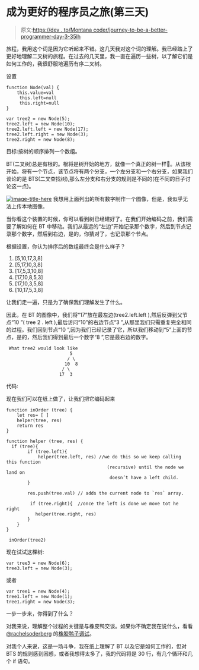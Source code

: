 # 成为更好的程序员之旅(第三天)

> 原文:[https://dev . to/Montana coder/journey-to-be-a-better-programmer-day-3-35lh](https://dev.to/montanacoder/journey-to-become-a-better-programmer-day-3-35lh)

旅程，我用这个词是因为它听起来不错。这几天我对这个词的理解。我已经踏上了更好地理解二叉树的旅程。在过去的几天里，我一直在遍历一些树，以了解它们是如何工作的，我很舒服地遍历有序二叉树。

设置

```
function Node(val) {
    this.value=val
     this.left=null
     this.right=null
}

var tree2 = new Node(5);
tree2.left = new Node(10);
tree2.left.left = new Node(17);
tree2.left.right = new Node(3);
tree2.right = new Node(8); 
```

目标:按树的顺序排列一个数组。

BT(二叉树)总是有根的。根将是树开始的地方，就像一个真正的树一样🙂。从该根开始，将有一个节点，该节点将有两个分支，一个左分支和一个右分支，如果我们谈论的是 BTS(二叉查找树),那么左分支和右分支的规则是不同的(在不同的日子讨论这一点)。

[![image-title-here](../Images/be79ff20a1c9d54403eab692d555ce7c.png)](https://res.cloudinary.com/practicaldev/image/fetch/s--R2Csa0Ks--/c_limit%2Cf_auto%2Cfl_progressive%2Cq_auto%2Cw_880/https://www.statisticshowto.datasciencecentral.com/wp-content/uploads/2017/12/full-binary-tree.png) 
我想用上面列出的所有数字制作一个图像，但是，我似乎无法上传本地图像。

当你看这个装置的时候，你可以看到树已经建好了。在我们开始编码之前，我们需要了解如何在 BT 中移动。我们从最远的“左边”开始记录那个数字，然后到节点记录那个数字，然后到右边，是的，你猜对了，也记录那个节点。

根据设置，你认为排序后的数组最终会是什么样子？

1.  [5,10,17,3,8]
2.  [5,17,10,3,8]
3.  [17,5,3,10,8]
4.  [17,10,8,5,3]
5.  [17,10,3,5,8]
6.  [10,17,5,3,8]

让我们走一遍，只是为了确保我们理解发生了什么。

因此，在 BT 的图像中，我们将“17”放在最左边(tree2.left.left ),然后反弹到父节点“10 ”( tree 2 . left ),最后访问“10”的右边节点“3 ”,从那里我们只需重复完全相同的过程。我们回到节点“10 ”,因为我们已经记录了它，所以我们移动到“5”上面的节点，是的，然后我们得到最后一个数字“8 ”,它是最右边的数字。

```
 What tree2 would look like 
                        5
                       / \
                      10  8
                     / \
                    17  3 
```

代码:

现在我们可以在纸上做了，让我们把它编码起来

```
function inOrder (tree) {
    let res= [ ]
    helper(tree, res)
    return res
} 

function helper (tree, res) {
  if (tree){
        if (tree.left){
            helper(tree.left, res) //we do this so we keep calling this function 
                                      (recursive) until the node we land on 
                                       doesn’t have a left child.
        }

        res.push(tree.val) // adds the current node to `res` array.

         if (tree.right){  //once the left is done we move tot he right
           helper(tree.right, res)
        }
    }
} 

 inOrder(tree2) 
```

现在试试这棵树:

```
var tree3 = new Node(6);
tree3.left = new Node(3); 
```

或者

```
var tree1 = new Node(4);
tree1.left = new Node(1);
tree1.right = new Node(3); 
```

一步一步来，你得到了什么？

对我来说，理解整个过程的关键是与橡皮鸭交谈。如果你不确定我在说什么，看看 [@rachelsoderberg](https://dev.to/rachelsoderberg) 的[橡胶鸭子调试](https://dev.to/rachelsoderberg/rubber-ducky-debugging-1jbe)。

对我个人来说，这是一场斗争，我在纸上理解了 BT 以及它是如何工作的，但对 BTS 的规则感到困惑，或者我想得太多了，我的代码将是 30 行，有几个循环和几个 if 语句。